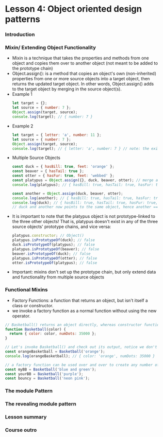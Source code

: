 # Lesson 4: Object oriented design patterns

### Introduction
### Mixin/ Extending Object Functionality
* Mixin is a technique that takes the properties and methods from one object and copies them over to another object (not meant to be added to the prototype chain)
* Object.assign(): is a method that copies an object's own (non-inherited) properties from one or more source objects into a target object, then returns the updated target object. In other words, Object.assign() adds to the target object by merging in the source object(s).
* Example 1
  ```js
  let target = {};
  let source = { number: 7 };
  Object.assign(target, source);
  console.log(target); // { number: 7 }
  ```
* Example 2
  ```js
  let target = { letter: 'a', number: 11 };
  let source = { number: 7 };
  Object.assign(target, source);
  console.log(target); // { letter: 'a', number: 7 } // note: the existing value in target (number) was overwritten
  ```
* Multiple Source Objects
  ```js
  const duck = { hasBill: true, feet: 'orange' };
  const beaver = { hasTail: true };
  const otter = { hasFur: true, feet: 'webbed' };
  const platypus = Object.assign({}, duck, beaver, otter); // merge all together, note, order matters
  console.log(platypus); // { hasBill: true, hasTail: true, hasFur: true, feet: 'webbed' }

  const another = Object.assign(duck, beaver, otter);
  console.log(another); // { hasBill: true, hasTail: true, hasFur: true, feet: 'webbed' }
  console.log(duck); // { hasBill: true, hasTail: true, hasFur: true, feet: 'webbed' }
  // duck and another now points to the same object, hence another === duck
  ```
* It is important to note that the platypus object is not prototype-linked to the three other objects! That is, platypus doesn't exist in any of the three source objects' prototype chains, and vice versa:
  ```js
  platypus.constructor; // Object()
  platypus.isPrototypeOf(duck); // false
  duck.isPrototypeOf(platypus); // false
  platypus.isPrototypeOf(beaver); // false
  beaver.isPrototypeOf(duck); // false
  platypus.isPrototypeOf(otter); // false
  otter.isPrototypeOf(platypus); // false
  ```
* Important: mixins don't set up the prototype chain, but only extend data and functionality from multiple source objects

### Functional Mixins
* Factory Functions: a function that returns an object, but isn't itself a class or constructor.
* we invoke a factory function as a normal function without using the new operator.
```js
// Basketball() returns an object directly, whereas constructor function which returns its object automatically.
function Basketball(color) {
  return { color: color, numDots: 35000 };
}

// Let's invoke Basketball() and check out its output, notice we don't need to use 'new' operator
const orangeBasketball = Basketball('orange');
console.log(orangeBasketball); // { color: 'orange', numDots: 35000 }

// a factory function can be used over and over to create any number of objects:
const myBB = Basketball('blue and green');
const yourBB = Basketball('purple');
const bouncy = Basketball('neon pink');
```

### The module Pattern
### The revealing module pattern
### Lesson summary
### Course outro
